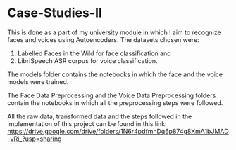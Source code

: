 # Case-Studies-II
This is done as a part of my university module in which I aim to recognize faces and voices using Autoencoders. The datasets chosen were:
1) Labelled Faces in the Wild for face classification and
2) LibriSpeech ASR corpus for voice classification.

The models folder contains the notebooks in which the face and the voice models were trained.

The Face Data Preprocessing and the Voice Data Preprocessing folders contain the notebooks in which all the preprocessing steps were followed.

All the raw data, transformed data and the steps followed in the implementation of this project can be found in this link:
https://drive.google.com/drive/folders/1N6r4pdfmhDq6p874g8XmA1bJMAD-vRi_?usp=sharing